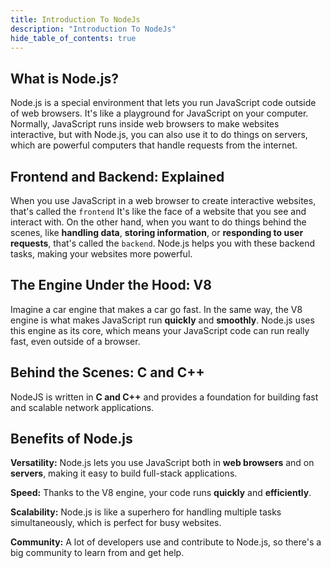 ```yaml
---
title: Introduction To NodeJs
description: "Introduction To NodeJs"
hide_table_of_contents: true
---
```


## What is Node.js?

Node.js is a special environment that lets you run JavaScript code outside of web browsers. It's like a playground for JavaScript on your computer. Normally, JavaScript runs inside web browsers to make websites interactive, but with Node.js, you can also use it to do things on servers, which are powerful computers that handle requests from the internet.

## Frontend and Backend: Explained

When you use JavaScript in a web browser to create interactive websites, that's called the `frontend` It's like the face of a website that you see and interact with. On the other hand, when you want to do things behind the scenes, like **handling data**, **storing information**, or **responding to user requests**, that's called the `backend`. Node.js helps you with these backend tasks, making your websites more powerful.


## The Engine Under the Hood: V8

Imagine a car engine that makes a car go fast. In the same way, the V8 engine is what makes JavaScript run **quickly** and **smoothly**. Node.js uses this engine as its core, which means your JavaScript code can run really fast, even outside of a browser.


## Behind the Scenes: C and C++

NodeJS is written in **C and C++** and provides a foundation for building fast and scalable network applications.

## Benefits of Node.js

**Versatility:** Node.js lets you use JavaScript both in **web browsers** and on **servers**, making it easy to build full-stack applications.

**Speed:** Thanks to the V8 engine, your code runs **quickly** and **efficiently**.

**Scalability:** Node.js is like a superhero for handling multiple tasks simultaneously, which is perfect for busy websites.

**Community:** A lot of developers use and contribute to Node.js, so there's a big community to learn from and get help.